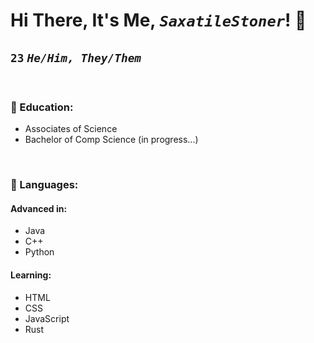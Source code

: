 <!--
**SaxatileStoner/SaxatileStoner** is a ✨ _special_ ✨ repository because its `README.md` (this file) appears on your GitHub profile.

Here are some ideas to get you started:

- 🔭 I’m currently working on ...
- 🌱 I’m currently learning ...
- 👯 I’m looking to collaborate on ...
- 🤔 I’m looking for help with ...
- 💬 Ask me about ...
- 📫 How to reach me: ...
- 😄 Pronouns: ...
- ⚡ Fun fact: ...
-->

# Hi There, It's Me, <i>`SaxatileStoner`</i>! 👋

## <b>`23`</b> <i>`He/Him, They/Them`</i>

<br>

### 🏫 Education:

<ul>
    <li>Associates of Science</li>
    <li>Bachelor of Comp Science (in progress...)</li>
</ul>

<br>

### 💽 Languages:

#### Advanced in:

<ul>
    <li>Java</li>
    <li>C++</li>
    <li>Python</li>
</ul>

#### Learning:

<ul>
    <li>HTML</li>
    <li>CSS</li>
    <li>JavaScript</li>
    <li>Rust</li>
</ul>
